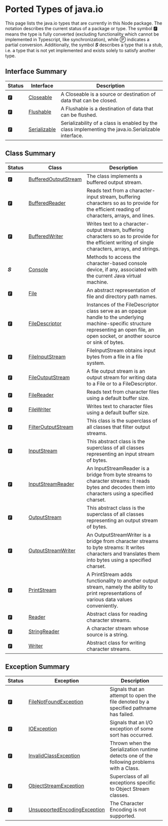 # Ported Types of java.io

This page lists the java.io types that are currently in this Node package. The notation describes the current status of a package or type. The symbol 🅵 means the type is fully converted (excluding functionality which cannot be implemented in Typescript, like synchronization), while Ⓟ indicates a partial conversion. Additionally, the symbol 𝑺 describes a type that is a stub, i.e. a type that is not yet implemented and exists solely to satisfy another type.

## Interface Summary

|Status|Interface|Description|
|---|---|---|
|🅵|[Closeable](https://docs.oracle.com/en/java/javase/11/docs/api/java.base/java/io/Closeable.html)|A Closeable is a source or destination of data that can be closed.|
|🅵|[Flushable](https://docs.oracle.com/en/java/javase/11/docs/api/java.base/java/io/Flushable.html)|A Flushable is a destination of data that can be flushed.|
|🅵|[Serializable](https://docs.oracle.com/en/java/javase/11/docs/api/java.base/java/io/Serializable.html)|Serializability of a class is enabled by the class implementing the java.io.Serializable interface.

## Class Summary

|Status|Class|Description|
|---|---|---|
|🅵|[BufferedOutputStream](https://docs.oracle.com/en/java/javase/11/docs/api/java.base/java/io/BufferedOutputStream.html)|The class implements a buffered output stream.|
|🅵|[BufferedReader](https://docs.oracle.com/en/java/javase/11/docs/api/java.base/java/io/BufferedReader.html)|Reads text from a character-input stream, buffering characters so as to provide for the efficient reading of characters, arrays, and lines.|
|🅵|[BufferedWriter](https://docs.oracle.com/en/java/javase/11/docs/api/java.base/java/io/BufferedWriter.html)|Writes text to a character-output stream, buffering characters so as to provide for the efficient writing of single characters, arrays, and strings.|
|𝑺|[Console](https://docs.oracle.com/en/java/javase/11/docs/api/java.base/java/io/Console.html)|Methods to access the character-based console device, if any, associated with the current Java virtual machine.|
|🅵|[File](https://docs.oracle.com/en/java/javase/11/docs/api/java.base/java/io/File.html)|An abstract representation of file and directory path names.|
|🅵|[FileDescriptor](https://docs.oracle.com/en/java/javase/11/docs/api/java.base/java/io/FileDescriptor.html)|Instances of the FileDescriptor class serve as an opaque handle to the underlying machine-specific structure representing an open file, an open socket, or another source or sink of bytes.|
|🅵|[FileInputStream](https://docs.oracle.com/en/java/javase/11/docs/api/java.base/java/io/FileInputStream.html)|FileInputStream obtains input bytes from a file in a file system.|
|🅵|[FileOutputStream](https://docs.oracle.com/en/java/javase/11/docs/api/java.base/java/io/FileOutputStream.html)|A file output stream is an output stream for writing data to a File or to a FileDescriptor.|
|🅵|[FileReader](https://docs.oracle.com/en/java/javase/11/docs/api/java.base/java/io/FileReader.html)|Reads text from character files using a default buffer size.|
|🅵|[FileWriter](https://docs.oracle.com/en/java/javase/11/docs/api/java.base/java/io/FileWriter.html)|Writes text to character files using a default buffer size.|
|🅵|[FilterOutputStream](https://docs.oracle.com/en/java/javase/11/docs/api/java.base/java/io/FilterOutputStream.html)|This class is the superclass of all classes that filter output streams.|
|🅵|[InputStream](https://docs.oracle.com/en/java/javase/11/docs/api/java.base/java/io/InputStream.html)|This abstract class is the superclass of all classes representing an input stream of bytes.|
|🅵|[InputStreamReader](https://docs.oracle.com/en/java/javase/11/docs/api/java.base/java/io/InputStreamReader.html)|An InputStreamReader is a bridge from byte streams to character streams: It reads bytes and decodes them into characters using a specified charset.|
|🅵|[OutputStream](https://docs.oracle.com/en/java/javase/11/docs/api/java.base/java/io/OutputStream.html)|This abstract class is the superclass of all classes representing an output stream of bytes.|
|🅵|[OutputStreamWriter](https://docs.oracle.com/en/java/javase/11/docs/api/java.base/java/io/OutputStreamWriter.html)|An OutputStreamWriter is a bridge from character streams to byte streams: It writes characters and translates them into bytes using a specified charset.|
|🅵|[PrintStream](https://docs.oracle.com/en/java/javase/11/docs/api/java.base/java/io/PrintStream.html)|A PrintStream adds functionality to another output stream, namely the ability to print representations of various data values conveniently.|
|🅵|[Reader](https://docs.oracle.com/en/java/javase/11/docs/api/java.base/java/io/Reader.html)|Abstract class for reading character streams.|
|🅵|[StringReader](https://docs.oracle.com/en/java/javase/11/docs/api/java.base/java/io/StringReader.html)|A character stream whose source is a string.|
|🅵|[Writer](https://docs.oracle.com/en/java/javase/11/docs/api/java.base/java/io/Writer.html)|Abstract class for writing character streams.|

## Exception Summary

|Status|Exception|Description|
|---|---|---|
|🅵|[FileNotFoundException](https://docs.oracle.com/en/java/javase/11/docs/api/java.base/java/io/FileNotFoundException.html)|Signals that an attempt to open the file denoted by a specified pathname has failed.|
|🅵|[IOException](https://docs.oracle.com/en/java/javase/11/docs/api/java.base/java/io/IOException.html)|Signals that an I/O exception of some sort has occurred.|
|🅵|[InvalidClassException](https://docs.oracle.com/en/java/javase/11/docs/api/java.base/java/io/InvalidClassException.html)|Thrown when the Serialization runtime detects one of the following problems with a Class.|
|🅵|[ObjectStreamException](https://docs.oracle.com/en/java/javase/11/docs/api/java.base/java/io/ObjectStreamException.html)|Superclass of all exceptions specific to Object Stream classes.|
|🅵|[UnsupportedEncodingException](https://docs.oracle.com/en/java/javase/11/docs/api/java.base/java/io/UnsupportedEncodingException.html)|The Character Encoding is not supported.|
